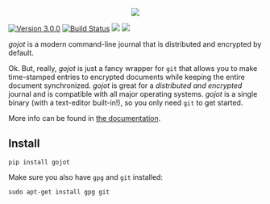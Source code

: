 
<p align="center">
  <img src="https://gojot.schollz.com/_static/logo.png"/>
</p>

[![Version 3.0.0](https://img.shields.io/badge/version-3.0.0-brightgreen.svg?version=flat-square)](https://github.com/schollz/gojot/releases/latest)
[![Build Status](https://travis-ci.org/schollz/gojot.svg?branch=master)](https://travis-ci.org/schollz/gojot)
![](https://img.shields.io/badge/coverage-24%25-yellow.svg)
[![](https://img.shields.io/badge/gojot-documentation-blue.svg)](https://gojot.schollz.com/)

*gojot* is a modern command-line journal that is distributed and encrypted by default.

Ok. But, really, *gojot* is just a fancy wrapper for `git` that allows you to make time-stamped entries to encrypted documents while keeping the entire document synchronized. *gojot* is great for a *distributed and encrypted* journal and is compatible with all major operating systems. *gojot* is a single binary (with a text-editor built-in!), so you only need `git` to get started.

More info can be found in [the documentation](https://gojot.schollz.com/).

## Install

```
pip install gojot
```

Make sure you also have `gpg` and `git` installed:

```
sudo apt-get install gpg git
```
